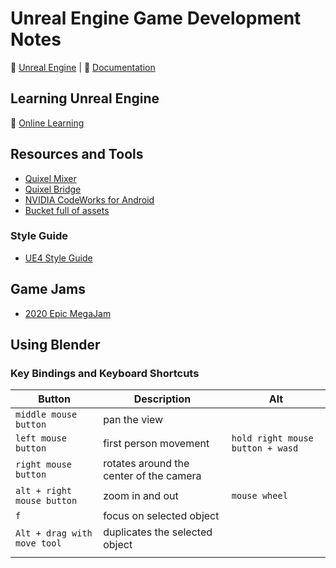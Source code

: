 # Unreal Engine Game Development Notes

:link: [Unreal Engine](https://www.unrealengine.com/) | :book: [Documentation](https://docs.unrealengine.com/en-US/index.html)

## Learning Unreal Engine
  
:beginner: [Online Learning](https://www.unrealengine.com/en-US/onlinelearning-courses)

## Resources and Tools

- [Quixel Mixer](https://quixel.com/mixer)
- [Quixel Bridge](https://quixel.com/bridge)
- [NVIDIA CodeWorks for Android](https://developer.nvidia.com/codeworks-android)
- [Bucket full of assets](https://unrealbucket.com/)

### Style Guide

- [UE4 Style Guide](https://github.com/Allar/ue4-style-guide)

## Game Jams

- [2020 Epic MegaJam](https://itch.io/jam/2020-epic-megajam)

## Using Blender

### Key Bindings and Keyboard Shortcuts

| Button                      | Description                             | Alt                              |
| --------------------------- | --------------------------------------- | -------------------------------- |
| `middle mouse button`       | pan the view                            |                                  |
| `left mouse button`         | first person movement                   | `hold right mouse button + wasd` |
| `right mouse button`        | rotates around the center of the camera |                                  |
| `alt + right mouse button`  | zoom in and out                         | `mouse wheel`                    |
| `f`                         | focus on selected object                |                                  |
| `Alt + drag with move tool` | duplicates the selected object          |                                  |
|                             |                                         |                                  |

